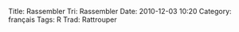 Title: Rassembler
 Tri: Rassembler
 Date: 2010-12-03 10:20
 Category: français
 Tags: R
 Trad: Rattrouper
 